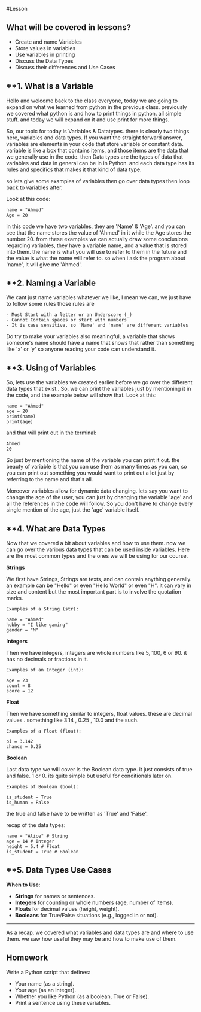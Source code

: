 #Lesson

## What will be covered in lessons?

- Create and name Variables
- Store values in variables
- Use variables in printing
- Discuss the Data Types
- Discuss their differences and Use Cases

## **1. What is a Variable

Hello and welcome back to the class everyone, today we are going to expand on what we learned from python in the previous class. previously we covered what python is and how to print things in python. all simple stuff. and today we will expand on it and use print for more things.

So, our topic for today is Variables & Datatypes. there is clearly two things here, variables and data types.  If you want the straight forward answer, variables are elements in your code that store variable or constant data. variable is like a box that contains items, and those items are the data that we generally use in the code. then Data types are the types of data that variables and data in general can be in in Python. and each data type has its rules and specifics that makes it that kind of data type.

so lets give some examples of variables then go over data types then loop back to variables after.

Look at this code:

```
name = "Ahmed"
Age = 20
```

in this code we have two variables, they are 'Name' & 'Age'. and you can see that the name stores the value of 'Ahmed' in it while the Age stores the number 20.  from these examples we can actually draw some conclusions regarding variables, they have a variable name, and a value that is stored into them. the name is what you will use to refer to them in the future and the value is what the name will refer to. so when i ask the program about 'name', it will give me 'Ahmed'.

## **2. Naming a Variable

We cant just name variables whatever we like, I mean we can, we just have to follow some rules those rules are

```
- Must Start with a letter or an Underscore (_)
- Cannot Contain spaces or start with numbers
- It is case sensitive, so 'Name' and 'name' are different variables
```

Do try to make your variables also meaningful, a variable that shows someone's name should have a name that shows that rather than something like 'x' or 'y' so anyone reading your code can understand it.

## **3. Using of Variables

So, lets use the variables we created earlier before we go over the different data types that exist.. So, we can print the variables just by mentioning it in the code, and the example below will show that. Look at this:

```
name = "Ahmed"
age = 20
print(name)
print(age)
```
and that will print out in the terminal:
```
Ahmed
20
```

So just by mentioning the name of the variable you can print it out. the beauty of variable is that you can use them as many times as you can, so you can print out something you would want to print out a lot just by referring to the name and that's all. 

Moreover variables allow for dynamic data changing. lets say you want to change the age of the user, you can just by changing the variable 'age' and all the references in the code will follow. So you don't have to change every single mention of the age, just the 'age' variable itself.
## **4. What are Data Types

Now that we covered a bit about variables and how to use them. now we can go over the various data types that can be used inside variables. Here are the most common types and the ones we will be using for our course.

**Strings**

We first have Strings, Strings are texts, and can contain anything generally. an example can be "Hello" or even "Hello World" or even "H". it can vary in size and content but the most important part is to involve the quotation marks.
```
Examples of a String (str): 

name = "Ahmed"
hobby = "I like gaming"
gender = "M"
```

**Integers**

Then we have integers, integers are whole numbers like 5, 100, 6 or 90. it has no decimals or fractions in it.
```
Examples of an Integer (int):

age = 23
count = 8
score = 12
```


**Float**

Then we have something similar to integers, float values. these are decimal values . something like 3.14 , 0.25 , 10.0 and the such.

```
Examples of a Float (float):

pi = 3.142
chance = 0.25
```

**Boolean**

Last data type we will cover is the Boolean data type. it just consists of true and false. 1 or 0. its quite simple but useful for conditionals later on.

```
Examples of Boolean (bool):

is_student = True
is_human = False
```
the true and false have to be written as 'True' and 'False'.

recap of the data types:

```
name = "Alice" # String 
age = 14 # Integer 
height = 5.4 # Float 
is_student = True # Boolean
```

## **5. Data Types Use Cases

**When to Use**:

- **Strings** for names or sentences.
- **Integers** for counting or whole numbers (age, number of items).
- **Floats** for decimal values (height, weight).
- **Booleans** for True/False situations (e.g., logged in or not).
---

As a recap, we covered what variables and data types are and where to use them. we saw how useful they may be and how to make use of them.

## Homework

Write a Python script that defines:

- Your name (as a string).
- Your age (as an integer).
- Whether you like Python (as a boolean, True or False).
- Print a sentence using these variables.